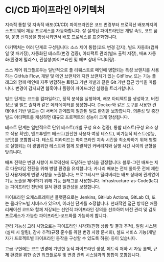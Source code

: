 # CI/CD 파이프라인 아키텍처

지속적 통합 및 지속적 배포(CI/CD) 파이프라인은 코드 변경부터 프로덕션 배포까지의 소프트웨어 제공 프로세스를 자동화합니다. 잘 설계된 파이프라인은 개발 속도, 코드 품질, 운영 신뢰성을 향상시키면서 배포 프로세스를 표준화합니다.

아키텍처는 여러 단계로 구성됩니다: 소스 제어 통합(코드 변경 감지), 빌드 자동화(컴파일 및 패키징), 자동화된 테스트(변경 검증), 아티팩트 관리(빌드 출력 저장), 배포 자동화(환경에 릴리스), 관찰성(파이프라인 및 배포 상태 모니터링).

소스 제어 워크플로우는 일반적으로 풀 리퀘스트로 메인에 병합되는 특성 브랜치를 사용하는 GitHub Flow, 개발 및 메인 브랜치와 지원 브랜치가 있는 GitFlow, 또는 기능 플래그와 함께 메인에 자주 병합하는 트렁크 기반 개발과 같은 Git 기반 접근 방식을 따릅니다. 변경이 감지되면 웹훅이나 폴링이 파이프라인 실행을 트리거합니다.

빌드 단계는 코드를 컴파일하고, 정적 분석을 실행하며, 배포 아티팩트를 생성하고, 버전 정보 및 빌드 출처와 같은 메타데이터를 생성합니다. Docker와 같은 도구를 사용한 컨테이너 기반 빌드는 CI 서버에 관계없이 일관된 빌드 환경을 보장합니다. 의존성 및 중간 빌드 아티팩트를 캐싱하면 대규모 프로젝트의 성능이 크게 향상됩니다.

테스트 단계는 일반적으로 단위 테스트(개별 구성 요소 검증), 통합 테스트(구성 요소 상호 작용 확인), 엔드투엔드 테스트(완전한 사용자 여정 테스트), 비기능적 테스트(성능, 보안)를 포함합니다. 테스트 피라미드는 파이프라인 지속 시간을 최소화하기 위해 병렬로 실행되는 더 광범위한 테스트와 함께 포괄적인 커버리지와 실행 시간 사이의 균형을 맞춥니다.

배포 전략은 변경 사항이 프로덕션에 도달하는 방식을 결정합니다: 블루-그린 배포는 제로 다운타임 전환을 위해 병렬 환경을 유지합니다; 카나리 배포는 전체 롤아웃 전에 제한된 사용자에게 변경 사항을 노출합니다; 프로그레시브 딜리버리는 배포 상태에 관계없이 기능 노출을 제어하기 위해 기능 플래그를 사용합니다. Infrastructure-as-Code(IaC)는 파이프라인 전반에 걸쳐 환경 일관성을 보장합니다.

파이프라인 오케스트레이션 플랫폼으로는 Jenkins, GitHub Actions, GitLab CI, 또는 클라우드별 서비스가 있으며, 이러한 단계를 조정합니다. 현대적인 접근 방식은 애플리케이션 코드와 함께 저장되는 선언적 파이프라인 정의를 선호하여 버전 관리 및 검토 프로세스가 가능한 파이프라인-코드화를 가능하게 합니다.

관리 가능성 고려 사항으로는 파이프라인 시각화(진행 상황 및 결과 추적), 알림 시스템(실패 시 알림), 감사 추적(규정 준수를 위한 변경 사항 문서화), 셀프 서비스 기능(개발자가 프로젝트별 파이프라인 동작을 구성할 수 있도록 허용) 등이 있습니다.

고급 구현에는 코드 변경에 기반한 동적 파이프라인 생성, 메트릭 저하 시 자동 롤백, 규제 환경을 위한 승인 워크플로우 및 변경 관리 시스템과의 통합이 포함됩니다.